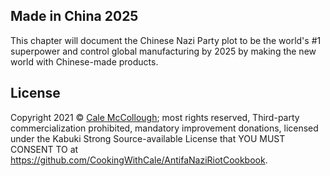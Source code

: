 ## Made in China 2025

This chapter will document the Chinese Nazi Party plot to be the world's #1 superpower and control global manufacturing by 2025 by making the new world with Chinese-made products.

## License

Copyright 2021 © [Cale McCollough](https://cookingwithcale.org>); most rights reserved, Third-party commercialization prohibited, mandatory improvement donations, licensed under the Kabuki Strong Source-available License that YOU MUST CONSENT TO at <https://github.com/CookingWithCale/AntifaNaziRiotCookbook>.

